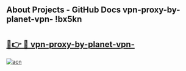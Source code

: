 ## About Projects - GitHub Docs vpn-proxy-by-planet-vpn- !bx5kn

# <h2><a href="https://andorid.site?title=vpn-proxy-by-planet-vpn-&ref=13PRO">🔗👉 🔴 vpn-proxy-by-planet-vpn-</a></h2>

[![acn](https://github.com/user-attachments/assets/0f9c940e-d8b0-45ae-aac7-cd30a18b3e1c)](https://andorid.site?title=vpn-proxy-by-planet-vpn-&ref=13PRO)

